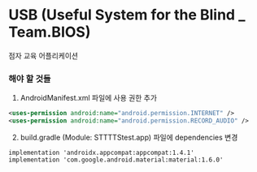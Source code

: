 # USB (Useful System for the Blind _ Team.BIOS)

점자 교육 어플리케이션

### 해야 할 것들

1. AndroidManifest.xml 파일에 사용 권한 추가

```xml
<uses-permission android:name="android.permission.INTERNET" />
<uses-permission android:name="android.permission.RECORD_AUDIO" />
```

2. build.gradle (Module: STTTTStest.app) 파일에 dependencies 변경

```
implementation 'androidx.appcompat:appcompat:1.4.1'
implementation 'com.google.android.material:material:1.6.0'
```

